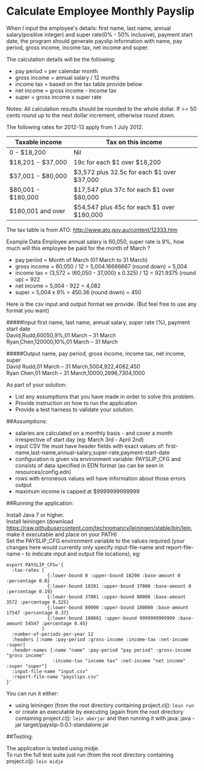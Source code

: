 Calculate Employee Monthly Payslip
==

When I input the employee's details: first name, last name, annual salary(positive integer) and super rate(0% - 50% inclusive), payment start date, the program should generate payslip information with name, pay period,  gross income, income tax, net income and super.

The calculation details will be the following:
 - pay period = per calendar month
 - gross income = annual salary / 12 months
 - income tax = based on the tax table provide below
 - net income = gross income - income tax
 - super = gross income x super rate

Notes: All calculation results should be rounded to the whole dollar. If >= 50 cents round up to the next dollar increment, otherwise round down.


The following rates for 2012-13 apply from 1 July 2012.

Taxable income        |   Tax on this income                      
----------------------|-------------------------------------------
0 - $18,200           | Nil
$18,201 - $37,000     | 19c for each $1 over $18,200
$37,001 - $80,000     | $3,572 plus 32.5c for each $1 over $37,000
$80,001 - $180,000    | $17,547 plus 37c for each $1 over $80,000
$180,001 and over     | $54,547 plus 45c for each $1 over $180,000

The tax table is from ATO: http://www.ato.gov.au/content/12333.htm

Example Data
Employee annual salary is 60,050, super rate is 9%, how much will this employee be paid for the month of March ?
 - pay period = Month of March (01 March to 31 March)
 - gross income = 60,050 / 12 = 5,004.16666667 (round down) = 5,004
 - income tax = (3,572 + (60,050 - 37,000) x 0.325) / 12  = 921.9375 (round up) = 922
 - net income = 5,004 - 922 = 4,082
 - super = 5,004 x 9% = 450.36 (round down) = 450

Here is the csv input and output format we provide. (But feel free to use any format you want)

#####Input 
first name, last name, annual salary, super rate (%), payment start date  
David,Rudd,60050,9%,01 March – 31 March  
Ryan,Chen,120000,10%,01 March – 31 March  

#####Output 
name, pay period, gross income, income tax, net income, super  
David Rudd,01 March – 31 March,5004,922,4082,450  
Ryan Chen,01 March – 31 March,10000,2696,7304,1000  

As part of your solution:
 - List any assumptions that you have made in order to solve this problem.
 - Provide instruction on how to run the application
 - Provide a test harness to validate your solution.

##Assumptions:

 - salaries are calculated on a monthly basis - and cover a month irrespective of start day (eg: March 3rd - April 2nd)
 - input CSV file must have header fields with exact values of: first-name,last-name,annual-salary,super-rate,payment-start-date
 - configuration is given via environment variable: PAYSLIP_CFG and consists of data specified in EDN format (as can be seen in resources/config.edn)
 - rows with erroneous values will have information about those errors output
 - maximum income is capped at $9999999999999

##Running the application:

Install Java 7 or higher.  
Install leiningen (download https://raw.githubusercontent.com/technomancy/leiningen/stable/bin/lein, make it executable and place on your PATH)  
Set the PAYSLIP_CFG environment variable to the values required (your changes here would currently only specify input-file-name and report-file-name - to indicate input and output file locations), eg:
```
export PAYSLIP_CFG='{
  :tax-rates [
               {:lower-bound 0 :upper-bound 18200 :base-amount 0 :percentage 0.0}
               {:lower-bound 18201 :upper-bound 37000 :base-amount 0 :percentage 0.19}
               {:lower-bound 37001 :upper-bound 80000 :base-amount 3572 :percentage 0.325}
               {:lower-bound 80000 :upper-bound 180000 :base-amount 17547 :percentage 0.37}
               {:lower-bound 180001 :upper-bound 9999999999999 :base-amount 54547 :percentage 0.45}
             ]
  :number-of-periods-per-year 12
  :headers [:name :pay-period :gross-income :income-tax :net-income :super]
  :header-names {:name "name" :pay-period "pay period" :gross-income "gross income"
                 :income-tax "income tax" :net-income "net income" :super "super"}
  :input-file-name "input.csv"
  :report-file-name "payslips.csv"
}'
```
You can run it either:
 - using leiningen (from the root directory containing project.clj): `lein run`
 - or create an executable by executing (again from the root directory containing project.clj): `lein uberjar`
   and then running it with java: java -jar target/payslip-0.0.1-standalone.jar

##Testing:

The application is tested using midje.  
To run the full test suite just run (from the root directory containing project.clj): `lein midje`

